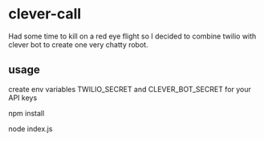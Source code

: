 # clever-call

Had some time to kill on a red eye flight so I decided to combine twilio with clever bot to create one very chatty robot.

## usage
create env variables TWILIO_SECRET and CLEVER_BOT_SECRET for your API keys

npm install

node index.js
